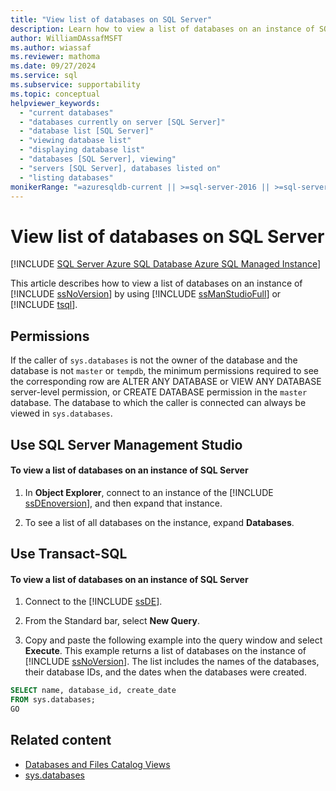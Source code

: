 ```yaml
---
title: "View list of databases on SQL Server"
description: Learn how to view a list of databases on an instance of SQL Server by using SQL Server Management Studio or Transact-SQL.
author: WilliamDAssafMSFT
ms.author: wiassaf
ms.reviewer: mathoma
ms.date: 09/27/2024
ms.service: sql
ms.subservice: supportability
ms.topic: conceptual
helpviewer_keywords:
  - "current databases"
  - "databases currently on server [SQL Server]"
  - "database list [SQL Server]"
  - "viewing database list"
  - "displaying database list"
  - "databases [SQL Server], viewing"
  - "servers [SQL Server], databases listed on"
  - "listing databases"
monikerRange: "=azuresqldb-current || >=sql-server-2016 || >=sql-server-linux-2017 || =azuresqldb-mi-current"
---
```


# View list of databases on SQL Server

[!INCLUDE [SQL Server Azure SQL Database Azure SQL Managed Instance](../../includes/applies-to-version/sql-asdb-asdbmi.md)]

This article describes how to view a list of databases on an instance of [!INCLUDE [ssNoVersion](../../includes/ssnoversion-md.md)] by using [!INCLUDE [ssManStudioFull](../../includes/ssmanstudiofull-md.md)] or [!INCLUDE [tsql](../../includes/tsql-md.md)].

## <a name="Security"></a><a name="Permissions"></a> Permissions

If the caller of `sys.databases` is not the owner of the database and the database is not `master` or `tempdb`, the minimum permissions required to see the corresponding row are ALTER ANY DATABASE or VIEW ANY DATABASE server-level permission, or CREATE DATABASE permission in the `master` database. The database to which the caller is connected can always be viewed in `sys.databases`.

## <a name="SSMSProcedure"></a> Use SQL Server Management Studio

#### To view a list of databases on an instance of SQL Server

1. In **Object Explorer**, connect to an instance of the [!INCLUDE [ssDEnoversion](../../includes/ssdenoversion-md.md)], and then expand that instance.

1. To see a list of all databases on the instance, expand **Databases**.

## <a name="TsqlProcedure"></a> Use Transact-SQL

#### To view a list of databases on an instance of SQL Server

1. Connect to the [!INCLUDE [ssDE](../../includes/ssde-md.md)].

1. From the Standard bar, select **New Query**.

1. Copy and paste the following example into the query window and select **Execute**. This example returns a list of databases on the instance of [!INCLUDE [ssNoVersion](../../includes/ssnoversion-md.md)]. The list includes the names of the databases, their database IDs, and the dates when the databases were created.

```sql
SELECT name, database_id, create_date
FROM sys.databases;
GO
```

## Related content

- [Databases and Files Catalog Views](../system-catalog-views/databases-and-files-catalog-views-transact-sql.md)
- [sys.databases](../system-catalog-views/sys-databases-transact-sql.md)
